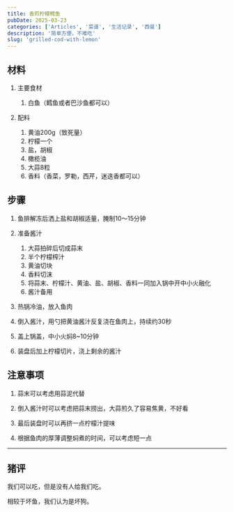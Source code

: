 ```yaml
---
title: 香煎柠檬鳕鱼
pubDate: 2025-03-23
categories: ['Articles', '菜谱', '生活记录', '西餐']
description: '简单方便，不难吃'
slug: 'grilled-cod-with-lemon'
---
```


## 材料

1. 主要食材
    
   1. 白鱼（鳕鱼或者巴沙鱼都可以）

1. 配料

   1. 黄油200g（致死量）
   1. 柠檬一个
   1. 盐，胡椒
   1. 橄榄油
   1. 大蒜8粒
   1. 香料（香菜，罗勒，西芹，迷迭香都可以）

## 步骤

1. 鱼排解冻后洒上盐和胡椒适量，腌制10～15分钟
1. 准备酱汁
 
    1. 大蒜拍碎后切成蒜末
    2. 半个柠檬榨汁
    3. 黄油切块
    4. 香料切沫
    4. 将蒜末、柠檬汁、黄油、盐、胡椒、香料一同加入锅中开中小火融化
    5. 酱汁备用

1. 热锅冷油，放入鱼肉
1. 倒入酱汁，用勺把黄油酱汁反复浇在鱼肉上，持续约30秒
1. 盖上锅盖，中小火焖8~10分钟
1. 装盘后加上柠檬切片，浇上剩余的酱汁

## 注意事项

1. 蒜末可以考虑用蒜泥代替

1. 倒入酱汁时可以考虑把蒜末捞出，大蒜煎久了容易焦黄，不好看

1. 最后装盘时可以再挤一点柠檬汁提味

1. 根据鱼肉的厚薄调整焖煮的时间，可以考虑短一点

---

## 猪评

我们可以吃，但是没有人给我们吃。

相较于坏鱼，我们认为是坏狗。
